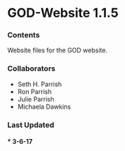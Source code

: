# GOD-Website 1.1.5
### Contents
Website files for the GOD website.

### Collaborators
  * Seth H. Parrish
  * Ron Parrish
  * Julie Parrish
  * Michaela Dawkins
  
### Last Updated
#### * 3-6-17
